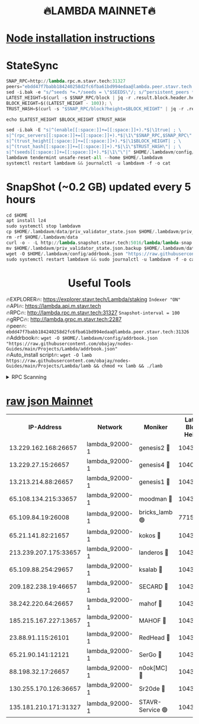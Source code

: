 <h1 align="center"> 🔥LAMBDA MAINNET🔥</h1>


[Node installation instructions](https://github.com/obajay/nodes-Guides/tree/main/Projects/Lambda)
=


# StateSync
```python
SNAP_RPC=http://lambda.rpc.m.stavr.tech:31327
peers="ebdd47f7babb184240258d2fc6fba61bd994edaa@lambda.peer.stavr.tech:31326" 
sed -i.bak -e "s/^seeds *=.*/seeds = \"$SEEDS\"/; s/^persistent_peers *=.*/persistent_peers = \"$PEERS\"/" $HOME/.lambdavm/config/config.toml
LATEST_HEIGHT=$(curl -s $SNAP_RPC/block | jq -r .result.block.header.height); \
BLOCK_HEIGHT=$((LATEST_HEIGHT - 100)); \
TRUST_HASH=$(curl -s "$SNAP_RPC/block?height=$BLOCK_HEIGHT" | jq -r .result.block_id.hash)

echo $LATEST_HEIGHT $BLOCK_HEIGHT $TRUST_HASH

sed -i.bak -E "s|^(enable[[:space:]]+=[[:space:]]+).*$|\1true| ; \
s|^(rpc_servers[[:space:]]+=[[:space:]]+).*$|\1\"$SNAP_RPC,$SNAP_RPC\"| ; \
s|^(trust_height[[:space:]]+=[[:space:]]+).*$|\1$BLOCK_HEIGHT| ; \
s|^(trust_hash[[:space:]]+=[[:space:]]+).*$|\1\"$TRUST_HASH\"| ; \
s|^(seeds[[:space:]]+=[[:space:]]+).*$|\1\"\"|" $HOME/.lambdavm/config/config.toml
lambdavm tendermint unsafe-reset-all --home $HOME/.lambdavm
systemctl restart lambdavm && journalctl -u lambdavm -f -o cat

```
# SnapShot (~0.2 GB) updated every 5 hours
```python
cd $HOME
apt install lz4
sudo systemctl stop lambdavm
cp $HOME/.lambdavm/data/priv_validator_state.json $HOME/.lambdavm/priv_validator_state.json.backup
rm -rf $HOME/.lambdavm/data
curl -o - -L http://lambda.snapshot.stavr.tech:5016/lambda/lambda-snap.tar.lz4 | lz4 -c -d - | tar -x -C $HOME/.lambdavm --strip-components 2
mv $HOME/.lambdavm/priv_validator_state.json.backup $HOME/.lambdavm/data/priv_validator_state.json
wget -O $HOME/.lambdavm/config/addrbook.json "https://raw.githubusercontent.com/obajay/nodes-Guides/main/Projects/Lambda/addrbook.json"
sudo systemctl restart lambdavm && sudo journalctl -u lambdavm -f -o cat
```
 <h1 align="center"> Useful Tools</h1>

🔥EXPLORER🔥:      https://explorer.stavr.tech/Lambda/staking	        `Indexer "ON"` \
🔥API🔥: 			 		 https://lambda.api.m.stavr.tech \
🔥RPC🔥:           http://lambda.rpc.m.stavr.tech:31327	              `Snapshot-interval = 100` \
🔥gRPC🔥:          http://lambda.grpc.m.stavr.tech:2287 \
🔥peer🔥:					 `ebdd47f7babb184240258d2fc6fba61bd994edaa@lambda.peer.stavr.tech:31326` \
🔥Addrbook🔥:    ```wget -O $HOME/.lambdavm/config/addrbook.json "https://raw.githubusercontent.com/obajay/nodes-Guides/main/Projects/Lambda/addrbook.json"``` \
🔥Auto_install script🔥: ```wget -O lamb https://raw.githubusercontent.com/obajay/nodes-Guides/main/Projects/Lambda/lamb && chmod +x lamb && ./lamb```


<details>
<summary>RPC Scanning</summary>

<h2 align="center"> We scan nodes in real time every 4 hours. And we provide the final result of RPC endpoints.
We cannot influence the operation of these nodes in any way. </h2>


```python
If Voting Power is higher than 0 --> then the Node is a validator of the network and may be subject to attack and be a potential threat to the chain.
```
```python
We marked such validators with a red symbol
```

</details>

[raw json Mainnet](https://rpc-check.lambm.stavr.tech/lambm/rpc-lambm-result.json)
=


<table><tr><th>IP-Address</th><th>Network</th><th>Moniker</th><th>Latest Block Height</th><th>Earliest Block Height</th><th>Catching Up</th><th>Tx Index</th><th>Voting Power</th><th>Scan Time</th></tr><tr><td>13.229.162.168:26657</td><td>lambda_92000-1</td><td>genesis2 🔴</td><td>10435652</td><td>1</td><td>False</td><td>on</td><td>16609121</td><td>2023-12-09T05:32:18.332072681UTC</td></tr><tr><td>13.229.27.15:26657</td><td>lambda_92000-1</td><td>genesis4 🔴</td><td>10408170</td><td>1</td><td>False</td><td>on</td><td>9887611</td><td>2023-12-09T05:32:21.318003946UTC</td></tr><tr><td>13.213.214.88:26657</td><td>lambda_92000-1</td><td>genesis1 🔴</td><td>10435654</td><td>1</td><td>False</td><td>on</td><td>107835</td><td>2023-12-09T05:32:22.569375754UTC</td></tr><tr><td>65.108.134.215:33657</td><td>lambda_92000-1</td><td>moodman 🔴</td><td>10435655</td><td>632001</td><td>False</td><td>off</td><td>1070005</td><td>2023-12-09T05:32:27.816972525UTC</td></tr><tr><td>65.109.84.19:26008</td><td>lambda_92000-1</td><td>bricks_lamb 🟢</td><td>7715743</td><td>7581001</td><td>False</td><td>on</td><td>0</td><td>2023-12-09T05:32:34.498333117UTC</td></tr><tr><td>65.21.141.82:21657</td><td>lambda_92000-1</td><td>kokos 🔴</td><td>10435654</td><td>7716001</td><td>False</td><td>off</td><td>546765</td><td>2023-12-09T05:32:25.037741825UTC</td></tr><tr><td>213.239.207.175:33657</td><td>lambda_92000-1</td><td>landeros 🔴</td><td>10435652</td><td>8136001</td><td>False</td><td>off</td><td>935910</td><td>2023-12-09T05:32:12.228548530UTC</td></tr><tr><td>65.109.88.254:29657</td><td>lambda_92000-1</td><td>ksalab 🔴</td><td>10435655</td><td>8715001</td><td>False</td><td>on</td><td>501910</td><td>2023-12-09T05:32:28.621205630UTC</td></tr><tr><td>209.182.238.19:46657</td><td>lambda_92000-1</td><td>SECARD 🔴</td><td>10435652</td><td>9443001</td><td>False</td><td>on</td><td>2092101</td><td>2023-12-09T05:32:17.447524638UTC</td></tr><tr><td>38.242.220.64:26657</td><td>lambda_92000-1</td><td>mahof 🔴</td><td>10435651</td><td>10131001</td><td>False</td><td>off</td><td>770350</td><td>2023-12-09T05:32:07.521615287UTC</td></tr><tr><td>185.215.167.227:13657</td><td>lambda_92000-1</td><td>MAHOF 🔴</td><td>10435653</td><td>10134001</td><td>False</td><td>on</td><td>2051510</td><td>2023-12-09T05:32:21.665177491UTC</td></tr><tr><td>23.88.91.115:26101</td><td>lambda_92000-1</td><td>RedHead 🔴</td><td>10435652</td><td>10335652</td><td>False</td><td>off</td><td>553202</td><td>2023-12-09T05:32:12.939756489UTC</td></tr><tr><td>65.21.90.141:12121</td><td>lambda_92000-1</td><td>SerGo 🔴</td><td>10435655</td><td>10335655</td><td>False</td><td>off</td><td>10531590</td><td>2023-12-09T05:32:29.011707835UTC</td></tr><tr><td>88.198.32.17:26657</td><td>lambda_92000-1</td><td>n0ok[MC] 🔴</td><td>10435655</td><td>10335655</td><td>False</td><td>off</td><td>1578630</td><td>2023-12-09T05:32:32.062712360UTC</td></tr><tr><td>130.255.170.126:36657</td><td>lambda_92000-1</td><td>Sr20de 🔴</td><td>10435652</td><td>10353001</td><td>False</td><td>off</td><td>671384</td><td>2023-12-09T05:32:12.673788035UTC</td></tr><tr><td>135.181.210.171:31327</td><td>lambda_92000-1</td><td>STAVR-Service 🟢</td><td>10435655</td><td>10431501</td><td>False</td><td>on</td><td>0</td><td>2023-12-09T05:32:27.444392814UTC</td></tr></table>
